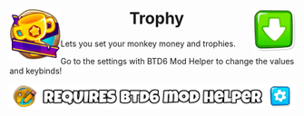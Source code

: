 <h1 align="center">
<a href="https://github.com/anticamo/Trophy/releases/latest/download/Trophy.dll">
    <img align="left" alt="Icon" height="90" src="Icon.png">
    <img align="right" alt="Download" height="75" src="https://raw.githubusercontent.com/gurrenm3/BTD-Mod-Helper/master/BloonsTD6%20Mod%20Helper/Resources/DownloadBtn.png">
</a>
Trophy
</h1>

Lets you set your monkey money and trophies.

Go to the settings with BTD6 Mod Helper to change the values and keybinds!

[![Requires BTD6 Mod Helper](https://raw.githubusercontent.com/gurrenm3/BTD-Mod-Helper/master/banner.png)](https://github.com/gurrenm3/BTD-Mod-Helper#readme)
